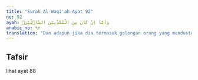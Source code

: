 ```yaml
---
title: "Surah Al-Waqi'ah Ayat 92"
no: 92
ayah: وَاَمَّآ اِنْ كَانَ مِنَ الْمُكَذِّبِيْنَ الضَّاۤلِّيْنَۙ  
arabic_no: ٩٢
translation: "Dan adapun jika dia termasuk golongan orang yang mendustakan dan sesat,"
---
```


## Tafsir

lihat ayat 88